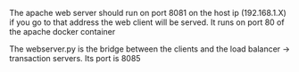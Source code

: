 The apache web server should run on port 8081 on the host ip (192.168.1.X) if you go to that address the web client will be served. It runs on port 80 of the apache docker container

The webserver.py is the bridge between the clients and the load balancer -> transaction servers. Its port is 8085
